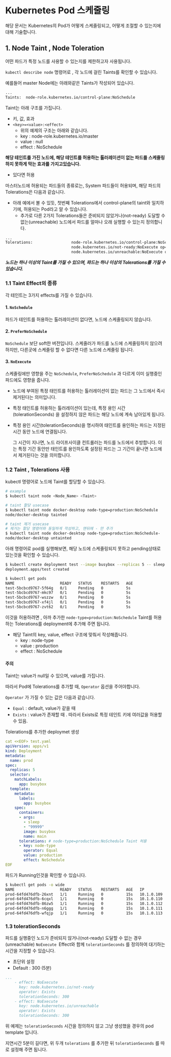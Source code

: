 # Kubernetes Pod 스케줄링
해당 문서는 Kubernetes의 Pod가 어떻게 스케줄링되고, 어떻게 조절할 수 있는지에 대해 기술합니다.

## 1. Node Taint , Node Toleration
어떤 파드가 특정 노드를 사용할 수 있는지를 제한하고자 사용됩니다.

```kubectl describe node``` 명령어로 , 각 노드에 걸린 Taints를 확인할 수 있습니다.

예를들어 master Node에는 아래와같은 Taints가 작성되어 있습니다.

```bash
...
Taints:  node-role.kubernetes.io/control-plane:NoSchedule 
```

Taint는 아래 구조를 가집니다.
- 키, 값, 효과 
- ```<key>=<value>:<effect>```
    - 위의 예제의 구조는 아래와 같습니다.
    - key : node-role.kubernetes.io/master
    - value : null
    - effect : NoSchedule

**해당 테인트를 가진 노드에, 해당 테인트를 허용하는 톨러레이션이 없는 파드를 스케줄링 하지 못하게 막는 효과를 가지고있습니다.**
- 있다면 허용

마스터노드에 허용되는 파드들의 종류로는, System 파드들이 허용되며, 해당 파드의 Tolerations은 다음과 같습니다.
- 아래 예에서 볼 수 있듯, 첫번째 Tolerations에서 control-plane의 taint와 일치하기에, 허용되는 Pod라고 알 수 있습니다.
    - 추가로 다른 2가지 Tolerations들은 준비되지 않았거나(not-ready) 도달할 수 없는(unreachable) 노드에서 파드를 얼마나 오래 실행할 수 있는지 정의합니다.
```bash
...
Tolerations:                 node-role.kubernetes.io/control-plane:NoSchedule
                             node.kubernetes.io/not-ready:NoExecute op=Exists for 300s
                             node.kubernetes.io/unreachable:NoExecute op=Exists for 300s
```

***노드는 하나 이상의 Taint를 가질 수 있으며, 파드는 하나 이상의 Tolerations를 가질 수 있습니다.***

### 1.1 Taint Effect의 종류
각 테인트는 3가지 effects를 가질 수 있습니다.

#### 1. ```NoSchedule```
파드가 테인트를 허용하는 톨러레이션이 없다면, 노드에 스케줄링되지 않습니다.

#### 2. ```PreferNoSchedule```
```NoSchedule``` 보단 soft한 버전입니다. 스케줄러가 파드를 노드에 스케줄링하지 않으려 하지만, 다른곳에 스케줄링 할 수 없다면 다른 노드에 스케줄링 됩니다.

#### 3. ```NoExecute```
스케줄링에만 영향을 주는 ```NoSchedule```, ```PreferNoSchedule``` 과 다르게 이미 실행중인 파드에도 영향을 줍니다.

- 노드에 부여된 특정 태인트를 허용하는 톨러레이션이 없는 파드는 그 노드에서 즉시 제거된다는 의미입니다.

- 특정 태인트를 허용하는 톨러레이션이 있는데, 특정 용인 시간(tolerationSeconds) 을 설정하지 않은 파드는 해당 노드에 계속 남아있게 됩니다.

- 특정 용인 시간(tolerationSeconds)을 명시하여 태인트를 용인하는 파드는 지정된 시간 동안 노드에 연결됩니다. 
    
    그 시간이 지나면, 노드 라이프사이클 컨트롤러는 파드를 노드에서 추방합니다. 이는 특정 기간 동안만 태인트를 용인하도록 설정된 파드는 그 기간이 끝나면 노드에서 제거된다는 것을 의미합니다.


### 1.2 Taint , Tolerations 사용
kubectl 명령어로 노드에 Taint를 할당할 수 있습니다.

```bash
# example
$ kubectl taint node <Node_Name> <Taint>

# taint 할당 usecase
$ kubectl taint node docker-desktop node-type=production:NoSchedule
node/docker-desktop tainted

# taint 제거 usecase
# 제거는 할당 명령어와 동일하게 작성하고, 맨뒤에 - 만 추가
$ kubectl taint node docker-desktop node-type=production:NoSchedule-
node/docker-desktop untainted
```

아래 명령어로 pod를 실행해보면, 해당 노드에 스케줄링되지 못하고 pending상태로 있는것을 확인할 수 있습니다.

```bash
$ kubectl create deployment test --image busybox --replicas 5 -- sleep 999999
deployment.apps/test created

$ kubectl get pods
NAME                    READY   STATUS    RESTARTS   AGE
test-5bcbcd9767-5f64g   0/1     Pending   0          5s
test-5bcbcd9767-mkc97   0/1     Pending   0          5s
test-5bcbcd9767-wszzw   0/1     Pending   0          5s
test-5bcbcd9767-xf4jl   0/1     Pending   0          5s
test-5bcbcd9767-zvt62   0/1     Pending   0          5s
```

이것을 허용하려면 , 아까 추가한 ```node-type=production:NoSchedule``` Taint를 허용하는 Tolerations를 deployment에 추가해 주면 됩니다.
- 해당 Taint의 key, value, effect 구조에 맞춰서 작성해줍니다.
    - key : node-type
    - value : production
    - effect : NoSchedule

#### 주의
Taint는 value가 null일 수 있으며, value를 가집니다.

따라서 Pod에 Tolerations를 추가할 때, ```Operator``` 옵션을 주어야합니다.

```Operator``` 가 가질 수 있는 값은 다음과 같습니다.
- ```Equal``` : default, value가 같을 때
- ```Exists``` : value가 존재할 때 . 따라서 Exists로 특정 테인트 키에 여러값을 허용할 수 있음.

Tolerations를 추가한 deploymet 생성
```yaml
cat <<EOF> test.yaml
apiVersion: apps/v1
kind: Deployment
metadata:
  name: prod
spec:
  replicas: 5
  selector:
    matchLabels:
      app: busybox
  template:
    metadata:
      labels:
        app: busybox
    spec:
      containers:
      - args:
        - sleep
        - "99999"
        image: busybox
        name: main
      tolerations: # node-type=production:NoSchedule Taint 허용
      - key: node-type 
        operator: Equal
        value: production
        effect: NoSchedule
EOF
```

파드가 Running인것을 확인할 수 있습니다.
```bash
$ kubectl get pods -o wide
NAME                    READY   STATUS    RESTARTS   AGE   IP           NODE             NOMINATED NODE   READINESS GATES
prod-64fd476dfb-26xnt   1/1     Running   0          15s   10.1.0.109   docker-desktop   <none>           <none>
prod-64fd476dfb-6cqxl   1/1     Running   0          15s   10.1.0.110   docker-desktop   <none>           <none>
prod-64fd476dfb-86zw5   1/1     Running   0          15s   10.1.0.112   docker-desktop   <none>           <none>
prod-64fd476dfb-n6ggg   1/1     Running   0          15s   10.1.0.111   docker-desktop   <none>           <none>
prod-64fd476dfb-wfqjp   1/1     Running   0          15s   10.1.0.113   docker-desktop   <none>           <none>
```

### 1.3 tolerationSeconds
파드를 실행중인 노드가 준비되지 않거나(not-ready) 도달할 수 없는 경우(unreachable) ```NoExecute ```Effect와 함께 ```tolerationSeconds``` 를 정의하여 대기하는 시간을 지정할 수 있습니다.
- 초단위 설정
- Default : 300 (5분)
```yaml
...
    - effect: NoExecute
      key: node.kubernetes.io/not-ready
      operator: Exists
      tolerationSeconds: 300
    - effect: NoExecute
      key: node.kubernetes.io/unreachable
      operator: Exists
      tolerationSeconds: 300
```

위 예제는 ```tolerationSeconds``` 시간을 정의하지 않고 그냥 생성했을 경우의 pod template 입니다.

지연시간 5분이 길다면, 위 두개 ```tolerations``` 를 추가한 뒤 ```tolerationSeconds``` 를 따로 설정해 주면 됩니다.